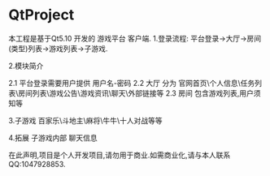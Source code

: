 # QtProject
本工程是基于Qt5.10 开发的 游戏平台 客户端.
1.登录流程:
平台登录->大厅->房间(类型)列表->游戏列表->子游戏.

2.模块简介

2.1 平台登录需要用户提供 用户名-密码
2.2 大厅 分为 官网首页\个人信息\任务列表\房间列表\游戏公告\游戏资讯\聊天\外部链接等
2.3 房间 包含游戏列表,用户须知等

3.子游戏
百家乐\斗地主\麻将\牛牛\十人对战等等

4.拓展
子游戏内部 聊天信息 

在此声明,项目是个人开发项目,请勿用于商业.如需商业化,请与本人联系QQ:1047928853.
